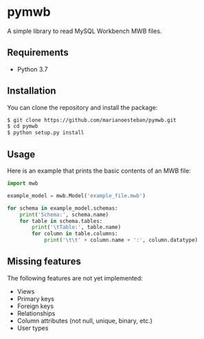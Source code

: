 # pymwb

A simple library to read MySQL Workbench MWB files.

## Requirements

* Python 3.7

## Installation

You can clone the repository and install the package:

```bash
$ git clone https://github.com/marianoesteban/pymwb.git
$ cd pymwb
$ python setup.py install
```

## Usage

Here is an example that prints the basic contents of an MWB file:

```python
import mwb

example_model = mwb.Model('example_file.mwb')

for schema in example_model.schemas:
    print('Schema:', schema.name)
    for table in schema.tables:
        print('\tTable:', table.name)
        for column in table.columns:
            print('\t\t' + column.name + ':', column.datatype)
```

## Missing features

The following features are not yet implemented:

* Views
* Primary keys
* Foreign keys
* Relationships
* Column attributes (not null, unique, binary, etc.)
* User types
